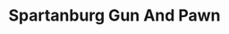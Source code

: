 ---
title: "Spartanburg Gun And Pawn"
url: /spartanburg/spartanburg-gun-and-pawn/
shop: pawnbroker
---
